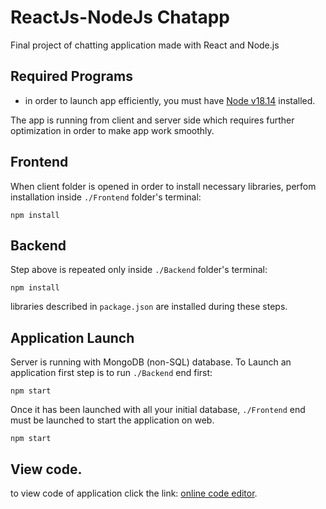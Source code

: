 # ReactJs-NodeJs Chatapp

Final project of chatting application made with React and Node.js


## Required Programs

- in order to launch app efficiently, you must have [Node v18.14](https://nodejs.org/en/) installed.

The app is running from client and server side which requires further optimization in order to make app work smoothly.

## Frontend 

When client folder is opened in order to install necessary libraries, perfom installation inside `./Frontend` folder's terminal:

```
npm install
```


## Backend

Step above is repeated only inside `./Backend` folder's terminal:

```
npm install
```

libraries described in `package.json` are installed during these steps.


## Application Launch


Server is running with MongoDB (non-SQL) database.
To Launch an application first step is to run `./Backend` end first: 

```
npm start
```
Once it has been launched with all your initial database, `./Frontend` end must be launched to start the application on web.

```
npm start
```

## View code.

to view code of application click the link: [online code editor](https://github.dev/aivarasroz/ChatApp).